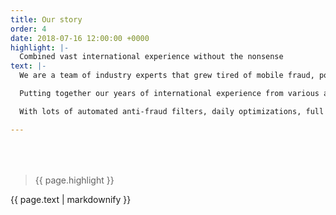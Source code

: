 ```yaml
---
title: Our story
order: 4
date: 2018-07-16 12:00:00 +0000
highlight: |-
  Combined vast international experience without the nonsense
text: |-
  We are a team of industry experts that grew tired of mobile fraud, poor quality of offered services and lack of effective technology on the market.

  Putting together our years of international experience from various agencies, networks and media buying companies we wish to change the mobile performance marketing industry for good.

  With lots of automated anti-fraud filters, daily optimizations, full control and transparency of our traffic there is very little margin for error. We’ve seen it all - and we’re here to make it all better.

---
```


<div class="row u-menu-paddding" style="margin-top: 4rem;">
  <div class="col-xs-12 col-sm-6">
    <blockquote><p>{{ page.highlight }}</p></blockquote>
  </div>
  <div class="col-xs-12 col-sm-6">
  	{{ page.text | markdownify }}
  </div>
</div>
